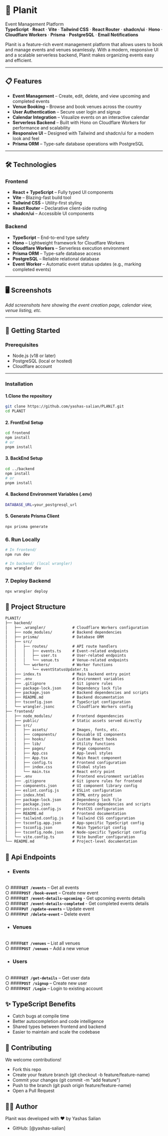# 🚀 Planit  
Event Management Platform  
**TypeScript** · **React** · **Vite** · **Tailwind CSS** · **React Router** · **shadcn/ui** · **Hono** · **Cloudflare Workers** · **Prisma** · **PostgreSQL** · **Email Notifications**

Planit is a feature-rich event management platform that allows users to book and manage events and venues seamlessly. With a modern, responsive UI and a scalable serverless backend, Planit makes organizing events easy and efficient.

---

## 📋 Features

- **Event Management** – Create, edit, delete, and view upcoming and completed events
- **Venue Booking** – Browse and book venues across the country
- **User Authentication** – Secure user login and signup
- **Calendar Integration** – Visualize events on an interactive calendar
- **Serverless Backend** – Built with Hono on Cloudflare Workers for performance and scalability
- **Responsive UI** – Designed with Tailwind and shadcn/ui for a modern look and feel
- **Prisma ORM** – Type-safe database operations with PostgreSQL

---

## 🛠️ Technologies

### **Frontend**
- **React + TypeScript** – Fully typed UI components
- **Vite** – Blazing-fast build tool
- **Tailwind CSS** – Utility-first styling
- **React Router** – Declarative client-side routing
- **shadcn/ui** – Accessible UI components

### **Backend**
- **TypeScript** – End-to-end type safety
- **Hono** – Lightweight framework for Cloudflare Workers
- **Cloudflare Workers** – Serverless execution environment
- **Prisma ORM** – Type-safe database access
- **PostgreSQL** – Reliable relational database
- **Event Worker** – Automatic event status updates (e.g., marking completed events)

---

## 🖥️ Screenshots
_Add screenshots here showing the event creation page, calendar view, venue listing, etc._

---

## 🚀 Getting Started

### Prerequisites

- Node.js (v18 or later)
- PostgreSQL (local or hosted)
- Cloudflare account

---

### Installation

#### 1.Clone the repository
```bash
git clone https://github.com/yashas-salian/PLANiT.git
cd PLANIT
```

#### 2. FrontEnd Setup
```bash
cd frontend
npm install
# or
pnpm install
```
#### 3. BackEnd Setup
```bash
cd ../backend
npm install
# or
pnpm install
```
#### 4. Backend Environment Variables (.env)
```bash
DATABASE_URL=your_postgresql_url
```

#### 5. Generate Prisma Client
```bash
npx prisma generate
```
### 6. Run Locally
```bash
# In frontend/
npm run dev

# In backend/ (local wrangler)
npx wrangler dev
```

### 7. Deploy Backend
```bash 
npx wrangler deploy
```



## 🧩 Project Structure

```markdown
PLANIT/
├── backend/
│   ├── .wrangler/            # Cloudflare Workers configuration
│   ├── node_modules/         # Backend dependencies
│   ├── prisma/               # Database ORM
│   ├── src/
│   │   ├── routes/           # API route handlers
│   │   │   ├── events.ts     # Event-related endpoints
│   │   │   ├── user.ts       # User-related endpoints
│   │   │   └── venue.ts      # Venue-related endpoints
│   │   └── workers/          # Worker functions
│   │       └── eventStatusUpdater.ts
│   ├── index.ts              # Main backend entry point
│   ├── .env                  # Environment variables
│   ├── .gitignore            # Git ignore rules
│   ├── package-lock.json     # Dependency lock file
│   ├── package.json          # Backend dependencies and scripts
│   ├── README.md             # Backend documentation
│   ├── tsconfig.json         # TypeScript configuration
│   └── wrangler.jsonc        # Cloudflare Workers config
├── frontend/
│   ├── node_modules/         # Frontend dependencies
│   ├── public/               # Static assets served directly
│   ├── src/
│   │   ├── assets/           # Images, fonts, etc.
│   │   ├── components/       # Reusable UI components
│   │   ├── hooks/            # Custom React hooks
│   │   ├── lib/              # Utility functions
│   │   ├── pages/            # Page components
│   │   ├── App.css           # App-level styles
│   │   ├── App.tsx           # Main React component
│   │   ├── config.ts         # Frontend configuration
│   │   ├── index.css         # Global styles
│   │   └── main.tsx          # React entry point
│   ├── .env                  # Frontend environment variables
│   ├── .gitignore            # Git ignore rules for frontend
│   ├── components.json       # UI component library config
│   ├── eslint.config.js      # ESLint configuration
│   ├── index.html            # HTML entry point
│   ├── package-lock.json     # Dependency lock file
│   ├── package.json          # Frontend dependencies and scripts
│   ├── postcss.config.js     # PostCSS configuration
│   ├── README.md             # Frontend documentation
│   ├── tailwind.config.js    # Tailwind CSS configuration
│   ├── tsconfig.app.json     # App-specific TypeScript config
│   ├── tsconfig.json         # Main TypeScript config
│   ├── tsconfig.node.json    # Node-specific TypeScript config
│   └── vite.config.ts        # Vite bundler configuration
└── README.md                 # Project-level documentation
```


## 🔄 Api Endpoints
- ### Events
<br>○ ####**`GET /events`** – Get all events
<br>○ ####**`POST /book-event`** – Create new event
<br>○ ####**`GET /event-details-upcoming`** - Get upcoming events details
<br>○ ####**`GET /event-details-completed`** - Get completed events details
<br>○ ####**`PUT /update-events`** – Update event
<br>○ ####**`PUT /delete-event`** – Delete event

- ### Venues
<br>○ ####**`GET /venues`** – List all venues
<br>○ ####**`POST /venues`** – Add a new venue

- ### Users
<br>○ ####**`GET /get-details`** – Get user data
<br>○ ####**`POST /signup`** – Create new user
<br>○ ####**`POST /Login`** – Login to existing account


## ✨ TypeScript Benefits
- Catch bugs at compile time
- Better autocompletion and code intelligence
- Shared types between frontend and backend
- Easier to maintain and scale the codebase

## 🤝 Contributing
We welcome contributions!
- Fork this repo
- Create your feature branch (git checkout -b feature/feature-name)
- Commit your changes (git commit -m "add feature")
- Push to the branch (git push origin feature/feature-name)
- Open a Pull Request

## 👨‍💻 Author
Planit was developed with ❤️ by Yashas Salian
- GitHub: [@yashas-salian]



